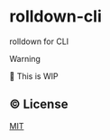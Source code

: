 # rolldown-cli

rolldown for CLI

> [!WARNING]
> 🚧 This is WIP

## ©️ License

[MIT](https://opensource.org/licenses/MIT)
